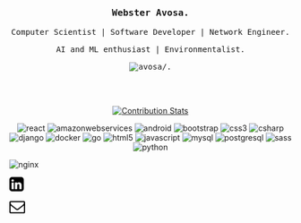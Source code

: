 <h3 align='center' class="text-purple"><samp><strong>Webster Avosa.</strong></samp></h3>
<p align='center'> <samp>Computer Scientist | Software Developer | Network Engineer.</samp></p>
<p align='center'> <samp>AI and ML enthusiast | Environmentalist.</samp></p>

<p align="center"><samp> <img src=https://komarev.com/ghpvc/?username=avosa alt=avosa/>.</samp> </p>


<br><br>
<p align='center'>
 <a href="https://github.com/avosa"><img src="https://github-contribution-stats.vercel.app/api/?username=avosa" alt="Contribution Stats"></a>
 </p>
 
<p align="center">

<img src=https://konpa.github.io/devicon/devicon.git/icons/react/react-original-wordmark.svg alt=react width="20" height="20"/> 

<img src=https://konpa.github.io/devicon/devicon.git/icons/amazonwebservices/amazonwebservices-original-wordmark.svg alt=amazonwebservices width="20" height="20"/> 

<img src=https://konpa.github.io/devicon/devicon.git/icons/android/android-original-wordmark.svg alt=android width="20" height="20"/> 

<img src=https://konpa.github.io/devicon/devicon.git/icons/bootstrap/bootstrap-plain.svg alt=bootstrap width="20" height="20"/> 

<img src=https://konpa.github.io/devicon/devicon.git/icons/css3/css3-original-wordmark.svg alt=css3 width="20" height="20"/> 

<img src=https://konpa.github.io/devicon/devicon.git/icons/csharp/csharp-original.svg alt=csharp width="20" height="20"/> 

<img src=https://konpa.github.io/devicon/devicon.git/icons/django/django-original.svg alt=django width="20" height="20"/> 

<img src=https://konpa.github.io/devicon/devicon.git/icons/docker/docker-original-wordmark.svg alt=docker width="20" height="20"/> 

<img src=https://konpa.github.io/devicon/devicon.git/icons/go/go-original.svg alt=go width="20" height="20"/> 

<img src=https://konpa.github.io/devicon/devicon.git/icons/html5/html5-original-wordmark.svg alt=html5 width="20" height="20"/> 

<img src=https://konpa.github.io/devicon/devicon.git/icons/javascript/javascript-original.svg alt=javascript width="20" height="20"/> 

<img src=https://konpa.github.io/devicon/devicon.git/icons/mysql/mysql-original-wordmark.svg alt=mysql width="20" height="20"/> 

<img src=https://konpa.github.io/devicon/devicon.git/icons/postgresql/postgresql-original-wordmark.svg alt=postgresql width="20" height="20"/> 

<img src=https://konpa.github.io/devicon/devicon.git/icons/sass/sass-original.svg alt=sass width="20" height="20"/> 

<img src=https://konpa.github.io/devicon/devicon.git/icons/python/python-original-wordmark.svg alt=python width="20" height="20"/> 

<img src=https://konpa.github.io/devicon/devicon.git/icons/nginx/nginx-original.svg alt=nginx width="20" height="20"/></p>


<p align='center'>

<a href="https://www.linkedin.com/in/webster-avosa-6286a315b/"><img height="26" src="https://raw.githubusercontent.com/AntonioFalcao/AntonioFalcao/master/img/linkedin.png?raw=true"></a>&nbsp;&nbsp;

<a href="mailto:websterb17@gmail.com"><img height="22" src="https://raw.githubusercontent.com/AntonioFalcao/AntonioFalcao/master/img/mail.png?raw=true" alt=""></a>
</p>
